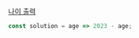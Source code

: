 [나이 출력](https://school.programmers.co.kr/learn/courses/30/lessons/120820)

```js
const solution = age => 2023 - age;
```
